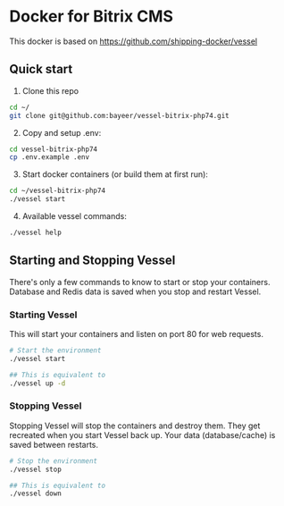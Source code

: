 # Docker for Bitrix CMS

This docker is based on https://github.com/shipping-docker/vessel


## Quick start

1. Clone this repo
```bash
cd ~/
git clone git@github.com:bayeer/vessel-bitrix-php74.git
```

2. Copy and setup .env:
```bash
cd vessel-bitrix-php74
cp .env.example .env
```

3. Start docker containers (or build them at first run):
```bash
cd ~/vessel-bitrix-php74
./vessel start
```

4. Available vessel commands:
```bash
./vessel help
```


## Starting and Stopping Vessel

There's only a few commands to know to start or stop your containers. Database and Redis data is saved when you stop and restart Vessel.


### Starting Vessel

This will start your containers and listen on port 80 for web requests.

```bash
# Start the environment
./vessel start

## This is equivalent to
./vessel up -d
```


### Stopping Vessel

Stopping Vessel will stop the containers and destroy them. They get recreated when you start Vessel back up. Your data (database/cache) is saved between restarts.

```bash
# Stop the environment
./vessel stop

## This is equivalent to
./vessel down
```

